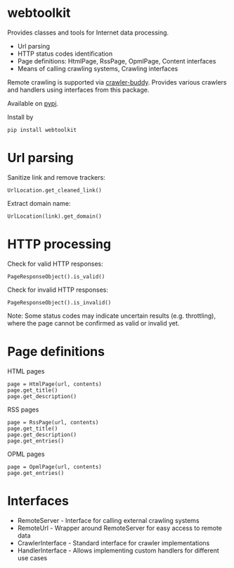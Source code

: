 # webtoolkit

Provides classes and tools for Internet data processing.

 - Url parsing
 - HTTP status codes identification
 - Page definitions: HtmlPage, RssPage, OpmlPage, Content interfaces
 - Means of calling crawling systems, Crawling interfaces

Remote crawling is supported via [crawler-buddy](https://google.com/rumca-js/crawler-buddy). Provides various crawlers and handlers using interfaces from this package.

Available on [pypi](https://pypi.org/project/webtoolkit).

Install by
```
pip install webtoolkit
```

# Url parsing

Sanitize link and remove trackers:
```
UrlLocation.get_cleaned_link()
```

Extract domain name:
```
UrlLocation(link).get_domain()
```

# HTTP processing

Check for valid HTTP responses:
```
PageResponseObject().is_valid()
```

Check for invalid HTTP responses:
```
PageResponseObject().is_invalid()
```

Note: Some status codes may indicate uncertain results (e.g. throttling), where the page cannot be confirmed as valid or invalid yet.

# Page definitions

HTML pages
```
page = HtmlPage(url, contents)
page.get_title()
page.get_description()
```

RSS pages
```
page = RssPage(url, contents)
page.get_title()
page.get_description()
page.get_entries()
```

OPML pages
```
page = OpmlPage(url, contents)
page.get_entries()
```

# Interfaces

 - RemoteServer - Interface for calling external crawling systems
 - RemoteUrl - Wrapper around RemoteServer for easy access to remote data
 - CrawlerInterface - Standard interface for crawler implementations
 - HandlerInterface - Allows implementing custom handlers for different use cases
